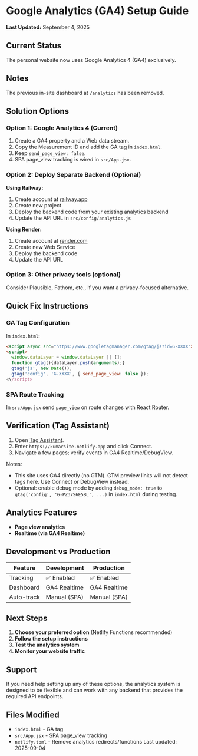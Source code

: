 # Google Analytics (GA4) Setup Guide

**Last Updated:** September 4, 2025

## Current Status

The personal website now uses Google Analytics 4 (GA4) exclusively.

## Notes

The previous in-site dashboard at `/analytics` has been removed.

## Solution Options

### Option 1: Google Analytics 4 (Current)

1. Create a GA4 property and a Web data stream.
2. Copy the Measurement ID and add the GA tag in `index.html`.
3. Keep `send_page_view: false`.
4. SPA page_view tracking is wired in `src/App.jsx`.

### Option 2: Deploy Separate Backend (Optional)

**Using Railway:**
1. Create account at [railway.app](https://railway.app)
2. Create new project
3. Deploy the backend code from your existing analytics backend
4. Update the API URL in `src/config/analytics.js`

**Using Render:**
1. Create account at [render.com](https://render.com)
2. Create new Web Service
3. Deploy the backend code
4. Update the API URL

### Option 3: Other privacy tools (optional)

Consider Plausible, Fathom, etc., if you want a privacy-focused alternative.

## Quick Fix Instructions

### GA Tag Configuration

In `index.html`:

```html
<script async src="https://www.googletagmanager.com/gtag/js?id=G-XXXX"></script>
<script>
  window.dataLayer = window.dataLayer || [];
  function gtag(){dataLayer.push(arguments);} 
  gtag('js', new Date());
  gtag('config', 'G-XXXX', { send_page_view: false });
<\/script>
```

### SPA Route Tracking

In `src/App.jsx` send `page_view` on route changes with React Router.

## Verification (Tag Assistant)

1. Open [Tag Assistant](https://tagassistant.google.com).
2. Enter `https://kumarsite.netlify.app` and click Connect.
3. Navigate a few pages; verify events in GA4 Realtime/DebugView.

Notes:
- This site uses GA4 directly (no GTM). GTM preview links will not detect tags here. Use Connect or DebugView instead.
- Optional: enable debug mode by adding `debug_mode: true` to `gtag('config', 'G-PZ37S6E5BL', ...)` in `index.html` during testing.
## Analytics Features

- **Page view analytics**
- **Realtime (via GA4 Realtime)**

## Development vs Production

| Feature | Development | Production |
|---------|-------------|------------|
| Tracking | ✅ Enabled | ✅ Enabled |
| Dashboard | GA4 Realtime | GA4 Realtime |
| Auto-track | Manual (SPA) | Manual (SPA) |

## Next Steps

1. **Choose your preferred option** (Netlify Functions recommended)
2. **Follow the setup instructions**
3. **Test the analytics system**
4. **Monitor your website traffic**

## Support

If you need help setting up any of these options, the analytics system is designed to be flexible and can work with any backend that provides the required API endpoints.

## Files Modified

- `index.html` - GA tag
- `src/App.jsx` - SPA page_view tracking
- `netlify.toml` - Remove analytics redirects/functions
Last updated: 2025-09-04
